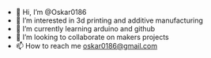 - 👋 Hi, I’m @Oskar0186
- 👀 I’m interested in 3d printing and additive manufacturing
- 🌱 I’m currently learning arduino and github
- 💞️ I’m looking to collaborate on makers projects
- 📫 How to reach me oskar0186@gmail.com

<!---
Oskar0186/Oskar0186 is a ✨ special ✨ repository because its `README.md` (this file) appears on your GitHub profile.
You can click the Preview link to take a look at your changes.
--->
